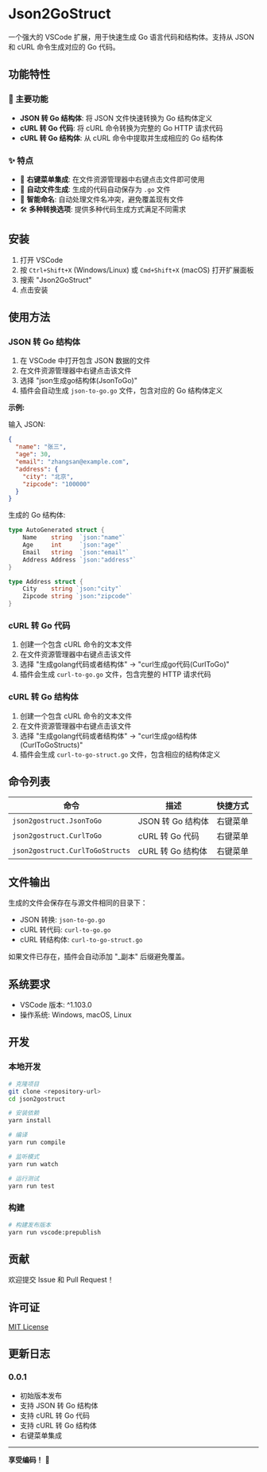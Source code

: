 # Json2GoStruct

一个强大的 VSCode 扩展，用于快速生成 Go 语言代码和结构体。支持从 JSON 和 cURL 命令生成对应的 Go 代码。

## 功能特性

### 🚀 主要功能

- **JSON 转 Go 结构体**: 将 JSON 文件快速转换为 Go 结构体定义
- **cURL 转 Go 代码**: 将 cURL 命令转换为完整的 Go HTTP 请求代码
- **cURL 转 Go 结构体**: 从 cURL 命令中提取并生成相应的 Go 结构体

### ✨ 特点

- 🎯 **右键菜单集成**: 在文件资源管理器中右键点击文件即可使用
- 📁 **自动文件生成**: 生成的代码自动保存为 `.go` 文件
- 🔄 **智能命名**: 自动处理文件名冲突，避免覆盖现有文件
- 🛠️ **多种转换选项**: 提供多种代码生成方式满足不同需求

## 安装

1. 打开 VSCode
2. 按 `Ctrl+Shift+X` (Windows/Linux) 或 `Cmd+Shift+X` (macOS) 打开扩展面板
3. 搜索 "Json2GoStruct"
4. 点击安装

## 使用方法

### JSON 转 Go 结构体

1. 在 VSCode 中打开包含 JSON 数据的文件
2. 在文件资源管理器中右键点击该文件
3. 选择 "json生成go结构体(JsonToGo)"
4. 插件会自动生成 `json-to-go.go` 文件，包含对应的 Go 结构体定义

**示例:**

输入 JSON:

```json
{
  "name": "张三",
  "age": 30,
  "email": "zhangsan@example.com",
  "address": {
    "city": "北京",
    "zipcode": "100000"
  }
}
```

生成的 Go 结构体:

```go
type AutoGenerated struct {
    Name    string  `json:"name"`
    Age     int     `json:"age"`
    Email   string  `json:"email"`
    Address Address `json:"address"`
}

type Address struct {
    City    string `json:"city"`
    Zipcode string `json:"zipcode"`
}
```

### cURL 转 Go 代码

1. 创建一个包含 cURL 命令的文本文件
2. 在文件资源管理器中右键点击该文件
3. 选择 "生成golang代码或者结构体" → "curl生成go代码(CurlToGo)"
4. 插件会生成 `curl-to-go.go` 文件，包含完整的 HTTP 请求代码

### cURL 转 Go 结构体

1. 创建一个包含 cURL 命令的文本文件
2. 在文件资源管理器中右键点击该文件
3. 选择 "生成golang代码或者结构体" → "curl生成go结构体(CurlToGoStructs)"
4. 插件会生成 `curl-to-go-struct.go` 文件，包含相应的结构体定义

## 命令列表

| 命令 | 描述 | 快捷方式 |
|------|------|----------|
| `json2gostruct.JsonToGo` | JSON 转 Go 结构体 | 右键菜单 |
| `json2gostruct.CurlToGo` | cURL 转 Go 代码 | 右键菜单 |
| `json2gostruct.CurlToGoStructs` | cURL 转 Go 结构体 | 右键菜单 |

## 文件输出

生成的文件会保存在与源文件相同的目录下：

- JSON 转换: `json-to-go.go`
- cURL 转代码: `curl-to-go.go`
- cURL 转结构体: `curl-to-go-struct.go`

如果文件已存在，插件会自动添加 "_副本" 后缀避免覆盖。

## 系统要求

- VSCode 版本: ^1.103.0
- 操作系统: Windows, macOS, Linux

## 开发

### 本地开发

```bash
# 克隆项目
git clone <repository-url>
cd json2gostruct

# 安装依赖
yarn install

# 编译
yarn run compile

# 监听模式
yarn run watch

# 运行测试
yarn run test
```

### 构建

```bash
# 构建发布版本
yarn run vscode:prepublish
```

## 贡献

欢迎提交 Issue 和 Pull Request！

## 许可证

[MIT License](LICENSE)

## 更新日志

### 0.0.1

- 初始版本发布
- 支持 JSON 转 Go 结构体
- 支持 cURL 转 Go 代码
- 支持 cURL 转 Go 结构体
- 右键菜单集成

---

**享受编码！** 🎉
